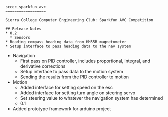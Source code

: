 	sccec_sparkfun_avc
	==================
	
	Sierra College Computer Engineering Club: Sparkfun AVC Competition
	
	## Release Notes
	* 0.2
	  * Sensors
    * Reading compass heading data from HM55B magnetometer
    * Setup interface to pass heading data to the nav system
  * Navigation
    * First pass on PID controller, includes proportional, integral, and derivative corrections
    * Setup interface to pass data to the motion system
    * Sending the results from the PID controller to motion
  * Motion
    * Added interface for setting speed on the esc
    * Added interface for setting turn angle on steering servo
    * Set steering value to whatever the navigation system has determined
	* 0.1
  * Added prototype framework for arduino project